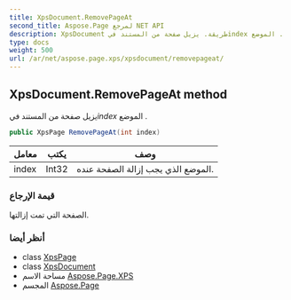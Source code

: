 ```yaml
---
title: XpsDocument.RemovePageAt
second_title: Aspose.Page لمرجع NET API
description: XpsDocument طريقة. يزيل صفحة من المستند فيindex الموضع .
type: docs
weight: 500
url: /ar/net/aspose.page.xps/xpsdocument/removepageat/
---
```

## XpsDocument.RemovePageAt method

يزيل صفحة من المستند في*index* الموضع .

```csharp
public XpsPage RemovePageAt(int index)
```

| معامل | يكتب | وصف |
| --- | --- | --- |
| index | Int32 | الموضع الذي يجب إزالة الصفحة عنده. |

### قيمة الإرجاع

الصفحة التي تمت إزالتها.

### أنظر أيضا

* class [XpsPage](../../../aspose.page.xps.xpsmodel/xpspage/)
* class [XpsDocument](../)
* مساحة الاسم [Aspose.Page.XPS](../../xpsdocument/)
* المجسم [Aspose.Page](../../../)


